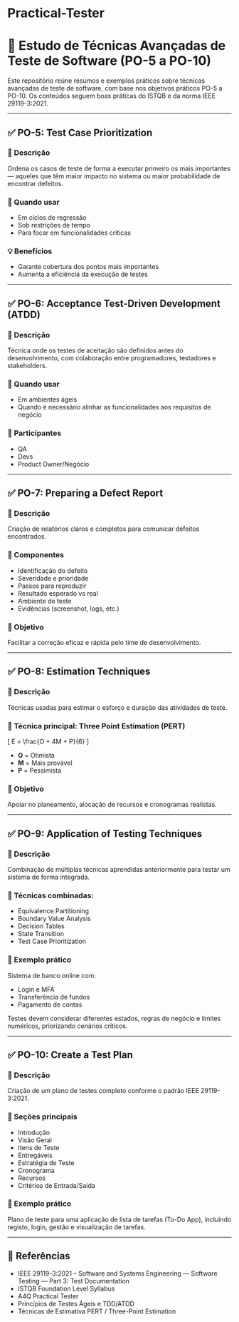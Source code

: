 # Practical-Tester

# 📘 Estudo de Técnicas Avançadas de Teste de Software (PO-5 a PO-10)

Este repositório reúne resumos e exemplos práticos sobre técnicas avançadas de teste de software, com base nos objetivos práticos PO-5 a PO-10. Os conteúdos seguem boas práticas do ISTQB e da norma IEEE 29119-3:2021.

---

## ✅ PO-5: Test Case Prioritization

### 📌 Descrição
Ordena os casos de teste de forma a executar primeiro os mais importantes — aqueles que têm maior impacto no sistema ou maior probabilidade de encontrar defeitos.

### 🎯 Quando usar
- Em ciclos de regressão
- Sob restrições de tempo
- Para focar em funcionalidades críticas

### 💡 Benefícios
- Garante cobertura dos pontos mais importantes
- Aumenta a eficiência da execução de testes

---

## ✅ PO-6: Acceptance Test-Driven Development (ATDD)

### 📌 Descrição
Técnica onde os testes de aceitação são definidos antes do desenvolvimento, com colaboração entre programadores, testadores e stakeholders.

### 🎯 Quando usar
- Em ambientes ágeis
- Quando é necessário alinhar as funcionalidades aos requisitos de negócio

### 🤝 Participantes
- QA
- Devs
- Product Owner/Negócio

---

## ✅ PO-7: Preparing a Defect Report

### 📌 Descrição
Criação de relatórios claros e completos para comunicar defeitos encontrados.

### 🧱 Componentes
- Identificação do defeito
- Severidade e prioridade
- Passos para reproduzir
- Resultado esperado vs real
- Ambiente de teste
- Evidências (screenshot, logs, etc.)

### 🎯 Objetivo
Facilitar a correção eficaz e rápida pelo time de desenvolvimento.

---

## ✅ PO-8: Estimation Techniques

### 📌 Descrição
Técnicas usadas para estimar o esforço e duração das atividades de teste.

### 🔧 Técnica principal: Three Point Estimation (PERT)
\[
E = \frac{O + 4M + P}{6}
\]

- **O** = Otimista
- **M** = Mais provável
- **P** = Pessimista

### 🎯 Objetivo
Apoiar no planeamento, alocação de recursos e cronogramas realistas.

---

## ✅ PO-9: Application of Testing Techniques

### 📌 Descrição
Combinação de múltiplas técnicas aprendidas anteriormente para testar um sistema de forma integrada.

### 🧪 Técnicas combinadas:
- Equivalence Partitioning
- Boundary Value Analysis
- Decision Tables
- State Transition
- Test Case Prioritization

### 🏦 Exemplo prático
Sistema de banco online com:
- Login e MFA
- Transferência de fundos
- Pagamento de contas

Testes devem considerar diferentes estados, regras de negócio e limites numéricos, priorizando cenários críticos.

---

## ✅ PO-10: Create a Test Plan

### 📌 Descrição
Criação de um plano de testes completo conforme o padrão IEEE 29119-3:2021.

### 📄 Seções principais
- Introdução
- Visão Geral
- Itens de Teste
- Entregáveis
- Estratégia de Teste
- Cronograma
- Recursos
- Critérios de Entrada/Saída

### 🧭 Exemplo prático
Plano de teste para uma aplicação de lista de tarefas (To-Do App), incluindo registo, login, gestão e visualização de tarefas.

---

## 📎 Referências

- IEEE 29119-3:2021 – Software and Systems Engineering — Software Testing — Part 3: Test Documentation
- ISTQB Foundation Level Syllabus
- A4Q Practical Tester
- Princípios de Testes Ágeis e TDD/ATDD
- Técnicas de Estimativa PERT / Three-Point Estimation



